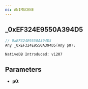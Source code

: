 ```yaml
---
ns: ANIMSCENE
---
```

## _0xEF324E9550A394D5

```c
// 0xEF324E9550A394D5
Any _0xEF324E9550A394D5(Any p0);
```

```
NativeDB Introduced: v1207
```

## Parameters
* **p0**:
